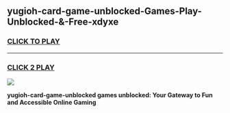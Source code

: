 
## yugioh-card-game-unblocked-Games-Play-Unblocked-&-Free-xdyxe
<h3>
<a href="https://premium76.site?title=yugioh-card-game-unblocked&ref=24A">CLICK TO PLAY</a></h3>
<hr>

<h3>
<a href="https://premium76.site?title=yugioh-card-game-unblocked&ref=24A">CLICK 2 PLAY</a>
  
</h3>

<a href="https://premium76.site?title=yugioh-card-game-unblocked&ref=24A"><img src="https://clearcache.store/games.png"></a>


**yugioh-card-game-unblocked games unblocked: Your Gateway to Fun and Accessible Online Gaming**
